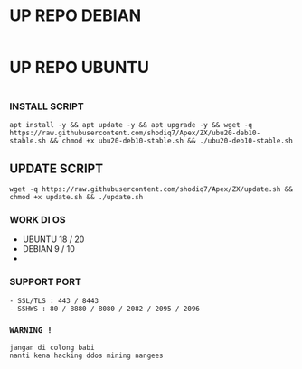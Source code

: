 # UP REPO DEBIAN
<pre><code></code></pre>
# UP REPO UBUNTU
<pre><code></code></pre>

### INSTALL SCRIPT 
```
apt install -y && apt update -y && apt upgrade -y && wget -q https://raw.githubusercontent.com/shodiq7/Apex/ZX/ubu20-deb10-stable.sh && chmod +x ubu20-deb10-stable.sh && ./ubu20-deb10-stable.sh
```

## UPDATE SCRIPT
```
wget -q https://raw.githubusercontent.com/shodiq7/Apex/ZX/update.sh && chmod +x update.sh && ./update.sh
```

### WORK DI OS
- UBUNTU 18 / 20
- DEBIAN 9 / 10
- 

### SUPPORT PORT
```
- SSL/TLS : 443 / 8443
- SSHWS : 80 / 8880 / 8080 / 2082 / 2095 / 2096
```

### `WARNING !`
```
jangan di colong babi
nanti kena hacking ddos mining nangees
```

